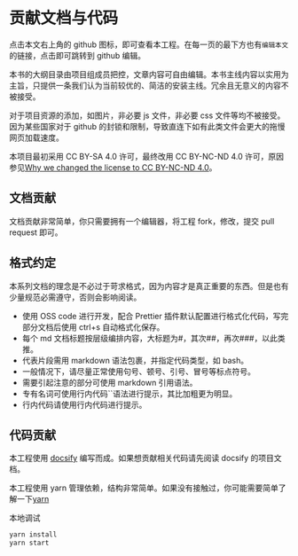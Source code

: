 # 贡献文档与代码 <!-- {docsify-ignore-all} -->

点击本文右上角的 github 图标，即可查看本工程。在每一页的最下方也有`编辑本文`的链接，点击即可跳转到 github 编辑。

本书的大纲目录由项目组成员把控，文章内容可自由编辑。本书主线内容以实用为主旨，只提供一条我们认为当前较优的、简洁的安装主线。冗余且无意义的内容不被接受。

对于项目资源的添加，如图片，非必要 js 文件，非必要 css 文件等均不被接受。因为某些国家对于 github 的封锁和限制，导致直连下如有此类文件会更大的拖慢网页加载速度。

本项目最初采用 CC BY-SA 4.0 许可，最终改用 CC BY-NC-ND 4.0 许可，原因参见[Why we changed the license to CC BY-NC-ND 4.0](https://github.com/ArchLinuxStudio/ArchLinuxTutorial/issues/68)。

## 文档贡献

文档贡献非常简单，你只需要拥有一个编辑器，将工程 fork，修改，提交 pull request 即可。

## 格式约定

本系列文档的理念是不必过于苛求格式，因为内容才是真正重要的东西。但是也有少量规范必需遵守，否则会影响阅读。

- 使用 OSS code 进行开发，配合 Prettier 插件默认配置进行格式化代码，写完部分文档后使用 ctrl+s 自动格式化保存。
- 每个 md 文档标题按层级编排内容，大标题为#，其次##，再次###，以此类推。
- 代表片段需用 markdown 语法包裹，并指定代码类型，如 bash。
- 一般情况下，请尽量正常使用句号、顿号、引号、冒号等标点符号。
- 需要引起注意的部分可使用 markdown 引用语法。
- 专有名词可使用行内代码``语法进行提示，其比加粗更为明显。
- 行内代码请使用行内代码进行提示。

## 代码贡献

本工程使用 [docsify](https://docsify.js.org/#/) 编写而成。如果想贡献相关代码请先阅读 docsify 的项目文档。

本工程使用 yarn 管理依赖，结构非常简单。如果没有接触过，你可能需要简单了解一下[yarn](https://classic.yarnpkg.com/en/)

本地调试

```bash
yarn install
yarn start
```
